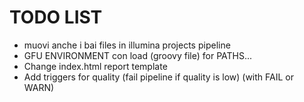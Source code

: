 # TODO LIST

- muovi anche i bai files in illumina projects pipeline
- GFU ENVIRONMENT con load (groovy file) for PATHS...
- Change index.html report template
- Add triggers for quality (fail pipeline if quality is low) (with FAIL or WARN)
